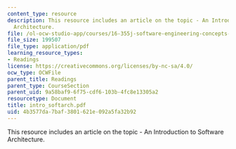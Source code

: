 ```yaml
---
content_type: resource
description: This resource includes an article on the topic - An Introduction to Software
  Architecture.
file: /ol-ocw-studio-app/courses/16-355j-software-engineering-concepts-fall-2005/4b3577da7baf3801621e092a5fa32b92_intro_softarch.pdf
file_size: 199507
file_type: application/pdf
learning_resource_types:
- Readings
license: https://creativecommons.org/licenses/by-nc-sa/4.0/
ocw_type: OCWFile
parent_title: Readings
parent_type: CourseSection
parent_uid: 9a58baf9-6f75-cdf6-103b-4fc8e13305a2
resourcetype: Document
title: intro_softarch.pdf
uid: 4b3577da-7baf-3801-621e-092a5fa32b92
---
```

This resource includes an article on the topic - An Introduction to Software Architecture.
